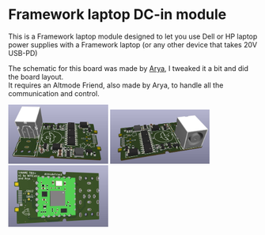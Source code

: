 # Framework laptop DC-in module

This is a Framework laptop module designed to let you use Dell or HP laptop power supplies with a Framework laptop (or any other device that takes 20V USB-PD)

The schematic for this board was made by [Arya](https://github.com/CRImier), I tweaked it a bit and did the board layout.  
It requires an Altmode Friend, also made by Arya, to handle all the communication and control.

<img src='top.jpg' width=40%/>

<img src='othertop.jpg' width=40%/>

<img src='bottom.jpg' width=40%/>
